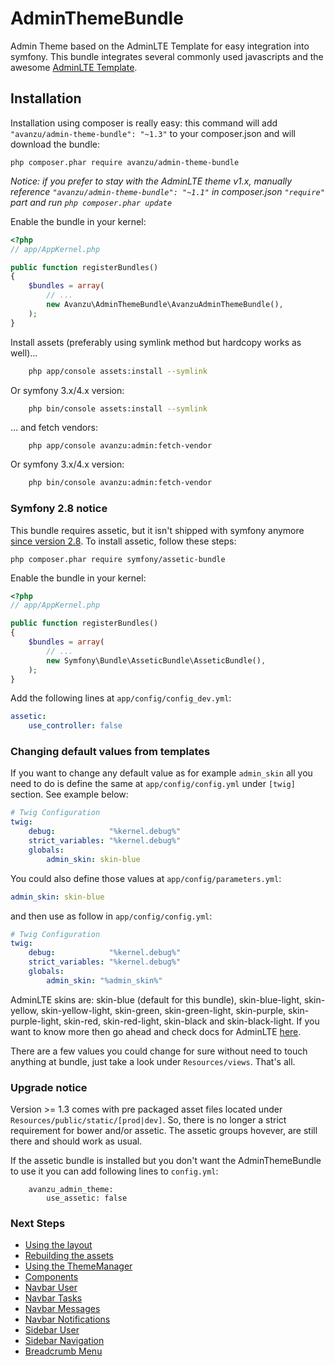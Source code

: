 AdminThemeBundle
================

Admin Theme based on the AdminLTE Template for easy integration into symfony.
This bundle integrates several commonly used javascripts and the awesome [AdminLTE Template](https://github.com/almasaeed2010/AdminLTE).

## Installation

Installation using composer is really easy: this command will add `"avanzu/admin-theme-bundle": "~1.3"` to your composer.json
and will download the bundle:

	php composer.phar require avanzu/admin-theme-bundle

_Notice: if you prefer to stay with the AdminLTE theme v1.x, manually reference `"avanzu/admin-theme-bundle": "~1.1"` in composer.json `"require"` part and run `php composer.phar update`_

Enable the bundle in your kernel:
```php
<?php
// app/AppKernel.php

public function registerBundles()
{
	$bundles = array(
		// ...
		new Avanzu\AdminThemeBundle\AvanzuAdminThemeBundle(),
	);
}
```

Install assets (preferably using symlink method but hardcopy works as well)...

```bash
	php app/console assets:install --symlink
```

Or symfony 3.x/4.x version:

```bash
	php bin/console assets:install --symlink
```

... and fetch vendors:

```
	php app/console avanzu:admin:fetch-vendor
```

Or symfony 3.x/4.x version:

```bash
	php bin/console avanzu:admin:fetch-vendor
```

### Symfony 2.8 notice
This bundle requires assetic, but it isn't shipped with symfony anymore [since version 2.8](http://symfony.com/doc/current/assetic/asset_management.html). To install assetic, follow these steps:

	php composer.phar require symfony/assetic-bundle

Enable the bundle in your kernel:
```php
<?php
// app/AppKernel.php

public function registerBundles()
{
	$bundles = array(
		// ...
		new Symfony\Bundle\AsseticBundle\AsseticBundle(),
	);
}
```
Add the following lines at `app/config/config_dev.yml`:
```yaml
assetic:
    use_controller: false
```

### Changing default values from templates
If you want to change any default value as for example `admin_skin` all you need to do is define the same at `app/config/config.yml` under `[twig]` section. See example below:

```yaml
# Twig Configuration
twig:
    debug:            "%kernel.debug%"
    strict_variables: "%kernel.debug%"
    globals:
        admin_skin: skin-blue
```

You could also define those values at `app/config/parameters.yml`:

```yaml
admin_skin: skin-blue
```

and then use as follow in `app/config/config.yml`:

```yaml
# Twig Configuration
twig:
    debug:            "%kernel.debug%"
    strict_variables: "%kernel.debug%"
    globals:
        admin_skin: "%admin_skin%"
```

AdminLTE skins are: skin-blue (default for this bundle), skin-blue-light, skin-yellow, skin-yellow-light, skin-green, skin-green-light, skin-purple, skin-purple-light, skin-red, skin-red-light, skin-black and skin-black-light. If you want to know more then go ahead and check docs for AdminLTE [here][1].

There are a few values you could change for sure without need to touch anything at bundle, just take a look under `Resources/views`. That's all.
        
### Upgrade notice
Version >= 1.3 comes with pre packaged asset files located under `Resources/public/static/[prod|dev]`. So, there is no
longer a strict requirement for bower and/or assetic. The assetic groups hovever, are still there and should work as usual.

If the assetic bundle is installed but you don't want the AdminThemeBundle to use it you can add following lines to `config.yml`:
 
```
    avanzu_admin_theme:
        use_assetic: false
```


### Next Steps
* [Using the layout](Resources/docs/layout.md)
* [Rebuilding the assets](Resources/docs/rebuild.md)
* [Using the ThemeManager](Resources/docs/theme_manager.md)
* [Components](Resources/docs/component_events.md)
* [Navbar User](Resources/docs/navbar_user.md)
* [Navbar Tasks](Resources/docs/navbar_tasks.md)
* [Navbar Messages](Resources/docs/navbar_messages.md)
* [Navbar Notifications](Resources/docs/navbar_notifications.md)
* [Sidebar User](Resources/docs/sidebar_user.md)
* [Sidebar Navigation](Resources/docs/sidebar_navigation.md)
* [Breadcrumb Menu](Resources/docs/breadcrumbs.md)

 [1]: https://almsaeedstudio.com/themes/AdminLTE/documentation/index.html
